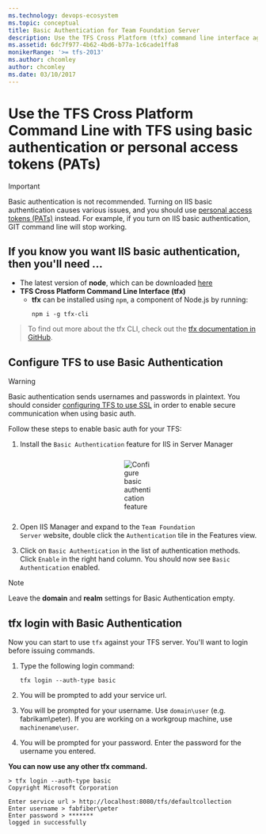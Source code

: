 ```yaml
---
ms.technology: devops-ecosystem
ms.topic: conceptual
title: Basic Authentication for Team Foundation Server
description: Use the TFS Cross Platform (tfx) command line interface against TFS using basic authentication.
ms.assetid: 6dc7f977-4b62-4bd6-b77a-1c6cade1ffa8
monikerRange: '>= tfs-2013'
ms.author: chcomley
author: chcomley
ms.date: 03/10/2017
---
```


# Use the TFS Cross Platform Command Line with TFS using basic authentication or personal access tokens (PATs)

> [!IMPORTANT]
> Basic authentication is not recommended. Turning on IIS basic authentication causes various issues, and you should
> use [personal access tokens (PATs)](../../../organizations/accounts/use-personal-access-tokens-to-authenticate.md) instead. For example, if you turn on IIS basic authentication, GIT command line will stop working.

## If you know you want IIS basic authentication, then you'll need ...

- The latest version of **node**, which can be downloaded [here](https://nodejs.org/en/download/)
- **TFS Cross Platform Command Line Interface (tfx)**
  - **tfx** can be installed using `npm`, a component of Node.js by running:
    ```no-highlight
    npm i -g tfx-cli
    ```

> To find out more about the tfx CLI, check out the [tfx documentation in GitHub](https://github.com/Microsoft/tfs-cli).

## Configure TFS to use Basic Authentication

> [!WARNING]
> Basic authentication sends usernames and passwords in plaintext. You should consider [configuring TFS to use SSL](/azure/devops/server/admin/setup-secure-sockets-layer) in order to enable secure communication when using basic auth.

Follow these steps to enable basic auth for your TFS:

1.  Install the `Basic Authentication` feature for IIS in Server Manager
    <div style="vertical-align:middle;display:block;width:60;margin-left:auto;margin-right:auto">
    <img alt="Configure basic authentication feature" src="./media/configureBasicAuthFeature.png" style="display:block;padding-bottom:10px;padding-top:10px;margin-left:auto;margin-right:auto">
    </div>
2.  Open IIS Manager and expand to the <code>Team Foundation Server</code> website, double click the <code>Authentication</code> tile in the Features view.

3.  Click on `Basic Authentication` in the list of authentication methods. Click `Enable` in the right hand column. You should now see `Basic Authentication` enabled.

> [!NOTE]
> Leave the **domain** and **realm** settings for Basic Authentication empty.

## tfx login with Basic Authentication

Now you can start to use `tfx` against your TFS server. You'll want to login before issuing commands.

1.  Type the following login command:

    ```no-highlight
    tfx login --auth-type basic
    ```

2.  You will be prompted to add your service url.
3.  You will be prompted for your username. Use `domain\user` (e.g. fabrikam\peter). If you are working on a workgroup machine, use `machinename\user`.
4.  You will be prompted for your password. Enter the password for the username you entered.

**You can now use any other tfx command.**

```no-highlight
> tfx login --auth-type basic
Copyright Microsoft Corporation

Enter service url > http://localhost:8080/tfs/defaultcollection
Enter username > fabfiber\peter
Enter password > *******
logged in successfully
```
